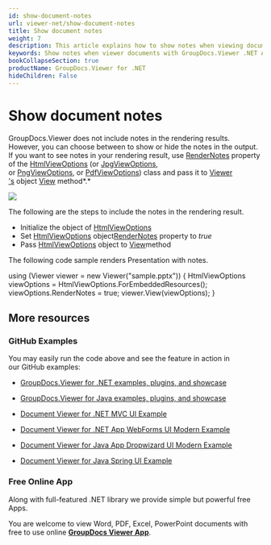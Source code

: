 ```yaml
---
id: show-document-notes
url: viewer-net/show-document-notes
title: Show document notes
weight: 7
description: This article explains how to show notes when viewing documents with GroupDocs.Viewer within your .NET applications.
keywords: Show notes when viewer documents with GroupDocs.Viewer .NET API
bookCollapseSection: true
productName: GroupDocs.Viewer for .NET
hideChildren: False
---
```


# Show document notes

GroupDocs.Viewer does not include notes in the rendering results. However, you can choose between to show or hide the notes in the output. If you want to see notes in your rendering result, use [RenderNotes](https://apireference.groupdocs.com/net/viewer/groupdocs.viewer.options/baseviewoptions/properties/rendernotes) property of the [HtmlViewOptions](https://apireference.groupdocs.com/net/viewer/groupdocs.viewer.options/htmlviewoptions) (or [JpgViewOptions](https://apireference.groupdocs.com/net/viewer/groupdocs.viewer.options/jpgviewoptions), or [PngViewOptions](https://apireference.groupdocs.com/net/viewer/groupdocs.viewer.options/pngviewoptions), or [PdfViewOptions](https://apireference.groupdocs.com/net/viewer/groupdocs.viewer.options/pdfviewoptions)) class and pass it to [Viewer 's](https://apireference.groupdocs.com/net/viewer/groupdocs.viewer/viewer) object [View](https://apireference.groupdocs.com/net/viewer/groupdocs.viewer/viewer/methods/view) method*.*

![](images/viewer-net/show-document-notes_0.png)

The following are the steps to include the notes in the rendering result.

*   Initialize the object of [HtmlViewOptions](https://apireference.groupdocs.com/net/viewer/groupdocs.viewer.options/htmlviewoptions)
*   Set [HtmlViewOptions](https://apireference.groupdocs.com/net/viewer/groupdocs.viewer.options/htmlviewoptions) object[RenderNotes](https://apireference.groupdocs.com/net/viewer/groupdocs.viewer.options/baseviewoptions/properties/rendernotes) property to *true*
*   Pass [HtmlViewOptions](https://apireference.groupdocs.com/net/viewer/groupdocs.viewer.options/htmlviewoptions) object to [View](https://apireference.groupdocs.com/net/viewer/groupdocs.viewer/viewer/methods/view)method

The following code sample renders Presentation with notes.

using (Viewer viewer = new Viewer("sample.pptx"))
{
    HtmlViewOptions viewOptions = HtmlViewOptions.ForEmbeddedResources();
    viewOptions.RenderNotes = true;
    viewer.View(viewOptions);
}

## More resources

### GitHub Examples

You may easily run the code above and see the feature in action in our GitHub examples:

*   [GroupDocs.Viewer for .NET examples, plugins, and showcase](https://github.com/groupdocs-viewer/GroupDocs.Viewer-for-.NET)
    
*   [GroupDocs.Viewer for Java examples, plugins, and showcase](https://github.com/groupdocs-viewer/GroupDocs.Viewer-for-Java)
    
*   [Document Viewer for .NET MVC UI Example](https://github.com/groupdocs-viewer/GroupDocs.Viewer-for-.NET-MVC) 
    
*   [Document Viewer for .NET App WebForms UI Modern Example](https://github.com/groupdocs-viewer/GroupDocs.Viewer-for-.NET-WebForms)
    
*   [Document Viewer for Java App Dropwizard UI Modern Example](https://github.com/groupdocs-viewer/GroupDocs.Viewer-for-Java-Dropwizard)
    
*   [Document Viewer for Java Spring UI Example](https://github.com/groupdocs-viewer/GroupDocs.Viewer-for-Java-Spring)
    

### Free Online App

Along with full-featured .NET library we provide simple but powerful free Apps.

You are welcome to view Word, PDF, Excel, PowerPoint documents with free to use online **[GroupDocs Viewer App](https://products.groupdocs.app/viewer)**.

